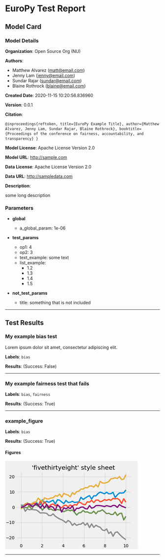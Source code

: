 # EuroPy Test Report

## Model Card

### Model Details


**Organization**: Open Source Org (NU)

**Authors**:

* Matthew Alvarez (matt@email.com)
* Jenny Lam (jenny@email.com)
* Sundar Rajar (sundar@email.com)
* Blaine Rothrock (blaine@email.com)


**Created Date**: 2020-11-15 10:20:56.836960

**Version**: 0.0.1

**Citation**: 
```
@inproceedings{reftoken, title={EuroPy Example Title}, author={Matthew Alvarez, Jenny Lam, Sundar Rajar, Blaine Rothrock}, booktitle={Proceedings of the conference on fairness, accountability, and transparency} }
```

**Model License**: Apache License Version 2.0

**Model URL**: http://sample.com

**Data License**: Apache License Version 2.0

**Data URL**: http://sampledata.com

**Description**:

some long description

### Parameters


* **global**
	* a_global_param: 1e-06
* **test_params**
	* op1: 4
	* op2: 3
	* text_example: some text
	* list_example: 
		* 1.2
		* 1.3
		* 1.4
		* 1.5

* **not_test_params**
	* title: something that is not included


___
## Test Results

### My example bias test

Lorem ipsum dolor sit amet, consectetur adipiscing elit.


**Labels**: `bias`

**Results**: (Success: False)


___
### My example fairness test that fails




**Labels**: `bias`, `fairness`

**Results**: (Success: True)


___
### example_figure




**Labels**: `bias`

**Results**: (Success: True)

#### Figures


![fivethirtyeight fig](figures/fivethirtyeight_fig.png)



___


